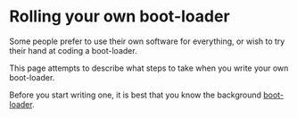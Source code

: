 # Rolling your own boot-loader

Some people prefer to use their own software for everything, or wish to try their hand at coding a boot-loader.

This page attempts to describe what steps to take when you write your own boot-loader.

Before you start writing one, it is best that you know the background [boot-loader](bootloader.txt).
